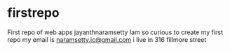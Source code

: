# firstrepo
First repo of web apps
jayanthnaramsetty
Iam so curious to create my first repo
my email is naramsetty.jc@gmail.com
i live in 316 fillmore street